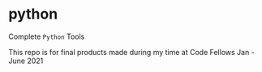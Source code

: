 # python
Complete ```Python``` Tools

This repo is for final products made during my time at Code Fellows Jan - June 2021

